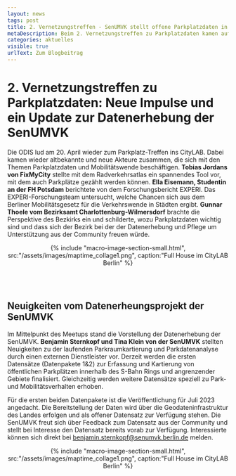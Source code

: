 ```yaml
---
layout: news
tags: post
title: 2. Vernetzungstreffen - SenUMVK stellt offene Parkplatzdaten in Aussicht und zur Diskussion
metaDescription: Beim 2. Vernetzungstreffen zu Parkplatzdaten kamen auf Einladung der ODIS wieder bekannte und neue interessierte Vetreter:innen aus Verwaltung, Community und Wissenschaft im CityLAB zusammen. Neben spannenden Impulsvorträgen stand die Vorstellung der Datenerhebung zu Parkplatzdaten und Mobilitätsverhalten der SenUMVK im Fokus des Meetups. 
categories: aktuelles
visible: true
urlText: Zum Blogbeitrag
---
```

# 2. Vernetzungstreffen zu Parkplatzdaten: Neue Impulse und ein Update zur Datenerhebung der SenUMVK

Die ODIS lud am 20. April wieder zum Parkplatz-Treffen ins CityLAB. Dabei kamen wieder altbekannte und neue Akteure zusammen, die sich mit den Themen Parkplatzdaten und Mobilitätswende beschäftigen.
**Tobias Jordans von FixMyCity** stellte mit dem Radverkehrsatlas ein spannendes Tool vor, mit dem auch Parkplätze gezählt werden können. **Ella Eisemann, Studentin an der FH Potsdam** berichtete von dem Forschungsbericht EXPERI. Das EXPERI-Forschungsteam untersucht, welche Chancen sich aus dem Berliner Mobilitätsgesetz für die Verkehrswende in Städten ergibt. **Gunnar Thoele vom Bezirksamt Charlottenburg-Wilmersdorf** brachte die Perspektive des Bezkirks ein und schilderte, wozu Parkplatzdaten wichtig sind und dass sich der Bezirk bei der der Datenerhebung und Pflege um Unterstützung aus der Community freuen würde.

<center>
{% include "macro-image-section-small.html", src:"/assets/images/maptime_collage1.png", caption:"Full House im CityLAB Berlin" %}
</center>

<br><br>


## Neuigkeiten vom Datenerheungsprojekt der SenUMVK

Im Mittelpunkt des Meetups stand die Vorstellung der Datenerhebung der SenUMVK. **Benjamin Sternkopf und Tina Klein von der SenUMVK** stellten Neuigkeiten zu der laufenden Parkraumkartierung und Parkdatenanalyse durch einen externen Dienstleister vor. 
Derzeit werden die ersten Datensätze (Datenpakete 1&2) zur Erfassung und Kartierung von öffentlichen Parkplätzen innerhalb des S-Bahn Rings und angrenzender Gebiete finalisiert. Gleichzeitig werden weitere Datensätze speziell zu Park- und Mobilitätsverhalten erhoben.

Für die ersten beiden Datenpakete ist die Veröffentlichung für Juli 2023 angedacht. Die Bereitstellung der Daten wird über die Geodateninfrastruktur des Landes erfolgen und als offener Datensatz zur Verfügung stehen. Die SenUMVK freut sich über Feedback zum Datensatz aus der Community und stellt bei Interesse den Datensatz bereits vorab zur Verfügung. Interessierte können sich direkt bei benjamin.sternkopf@senumvk.berlin.de melden. 


<center>
{% include "macro-image-section-small.html", src:"/assets/images/maptime_collage1.png", caption:"Full House im CityLAB Berlin" %}
</center>

<br><br>

